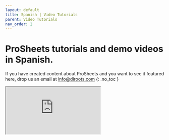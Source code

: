 ```yaml
---
layout: default
title: Spanish | Video Tutorials
parent: Video Tutorials
nav_order: 2
---
```


# ProSheets tutorials and demo videos in Spanish.
If you have created content about ProSheets and you want to see it featured here, drop us an email at info@diroots.com
{: .no_toc }

<div class="di-iframe-container">
  <iframe
  title="Diroots Prosheets - Revit to PDF"
  class="di-responsive-iframe" 
  src="https://www.youtube.com/embed/ScEFDmdYgS4?feature=oembed">
  </iframe>
</div> 